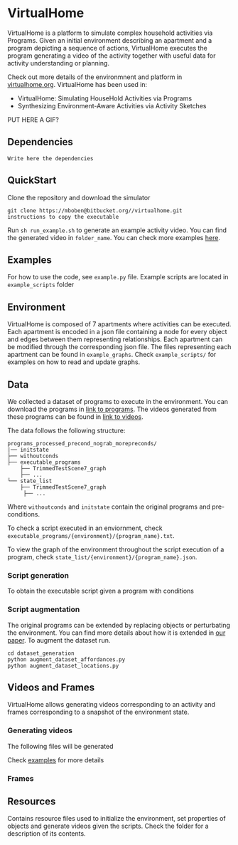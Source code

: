 # VirtualHome
VirtualHome is a platform to simulate complex household activities via Programs. Given an initial environment describing an apartment and a program depicting a sequence of actions, VirtualHome executes the program generating a video of the activity together with useful data for activity understanding or planning.

Check out more details of the environmnent and platform in [virtualhome.org](). VirtualHome has been used in:

- VirtualHome: Simulating HouseHold Activities via Programs
- Synthesizing Environment-Aware Activities via Activity Sketches


PUT HERE A GIF?

## Dependencies

```
Write here the dependencies
```

## QuickStart
Clone the repository and download the simulator

```
git clone https://mboben@bitbucket.org//virtualhome.git
instructions to copy the executable
```

Run `sh run_example.sh` to generate an example activity video. You can find the generated video in `folder_name`. You can check more examples [here]().



## Examples

For how to use the code, see `example.py` file.
Example scripts are located in `example_scripts` folder

## Environment
VirtualHome is composed of 7 apartments where activities can be executed. Each apartment is encoded in a json file containing a node for every object and edges between them representing relationships. Each apartment can be modified through the corresponding json file. The files representing each apartment can be found in `example_graphs`. Check `example_scripts/` for examples on how to read and update graphs.

## Data
We collected a dataset of programs to execute in the environment. You can download the programs in [link to programs](). The videos generated from these programs can be found in [link to videos](). 

The data follows the following structure:

```
programs_processed_precond_nograb_morepreconds/
|── initstate
├── withoutconds
├── executable_programs
   	├── TrimmedTestScene7_graph
	├── ...
└── state_list
	├── TrimmedTestScene7_graph
     ├── ...

```

Where `withoutconds` and `initstate` contain the original programs and pre-conditions. 

To check a script executed in an enviornment, check `executable_programs/{environment}/{program_name}.txt`. 

To view the graph of the environment throughout the script execution of a program, check   `state_list/{environment}/{program_name}.json`.

### Script generation
To obtain the executable script given a program with conditions



### Script augmentation

The original programs can be extended by replacing objects or perturbating the environment. You can find more details about how it is extended in [our paper](). To augment the dataset run.

```
cd dataset_generation
python augment_dataset_affordances.py
python augment_dataset_locations.py

```  


## Videos and Frames
VirtualHome allows generating videos corresponding to an activity and frames corresponding to a snapshot of the environment state.

### Generating videos

The following files will be generated

Check [examples](#Examples) for more details

### Frames
 

## Resources
Contains resource files used to initialize the environment, set properties of objects and generate videos given the scripts. Check the folder for a description of its contents.


